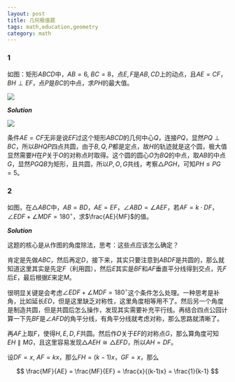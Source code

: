 ```yaml
---
layout: post 
title: 几何极值题
tags: math,education,geometry
category: math
---
```


### 1

如图：矩形$ABCD$中，$AB = 6$, $BC = 8$，点$E,F$是$AB, CD$上的动点，且$AE = CF$，$BH \perp EF$，点$P$是$BC$的中点，求$PH$的最大值。

![](https://crsando.github.io/images/2025-08-13/A-001.png)

***Solution***

![](https://crsando.github.io/images/2025-08-13/A-001-Ans.png)

条件$AE = CF$无非是说$EF$过这个矩形$ABCD$的几何中心$Q$，连接$PQ$，显然$PQ \perp BC$，所以$BHQP$四点共圆，由于$B,Q,P$都是定点，故$H$的轨迹就是这个圆，极大值显然需要$H$在$P$关于$O$的对称点时取得。这个圆的圆心$O$为$BQ$的中点，取$AB$的中点$G$，显然$PGQB$为矩形，且共圆，所以$P,O,G$共线，考察$\triangle PGH$，可知$PH \leqslant PG = 5$。

### 2

如图，在$\triangle ABC$中，$AB = BD$，$AE = EF$，$\angle ABD = \angle AEF$，若$AF = k \cdot DF$，$\angle EDF + \angle MDF = 180^\circ$，求$\frac{AE}{MF}$的值。

***Solution***

这题的核心是从作图的角度除法，思考：这些点应该怎么确定？

肯定是先做$ABC$，然后再定$D$，接下来，其实只要注意到$ABDF$是共圆的，那么就知道这里其实是先定$F$（利用圆），然后$E$其实是$BF$和$AF$垂直平分线得到交点，先$F$后$E$，最后根据$E$来定$M$。

很明显关键是会考虑$\angle EDF + \angle MDF = 180^\circ$这个条件怎么处理。一种思考是补角，比如延长$ED$，但是这里缺乏对称性，这里角度相等用不了。然后另一个角度是制造共圆，但是共圆后怎么操作，发现其实需要补充平行线。再结合四点公园计算一下先$BF$是$\angle AFD$的角平分线，有角平分线就考虑对称，那么思路就清晰了。

再$AF$上取$F$，使得$H,E,D,F$共圆。然后作$D$关于$EF$的对称点$G$，那么算角度可知$EH \parallel MG$，且这里容易发现$\triangle AEH \cong \triangle EFD$，所以$AH = DF$。

设$DF = x$, $AF = kx$，那么$FH = (k-1)x$，$GF = x$，那么

$$
    \frac{MF}{AE} = \frac{MF}{EF} = \frac{x}{(k-1)x} = \frac{1}{k-1}
$$